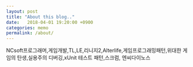 ```yaml
---
layout: post
title: "About this blog.."
date:   2018-04-01 19:20:00 +0900
categories: memo
permalink: /about/
---
```

NCsoft프로그래머,게임개발,TL,LE,리니지2,Alterlife,게임프로그래밍패턴,위대한 게임의 탄생,실용주의 디버깅,xUnit 테스트 패턴,스크럼, 엔씨다이노스
